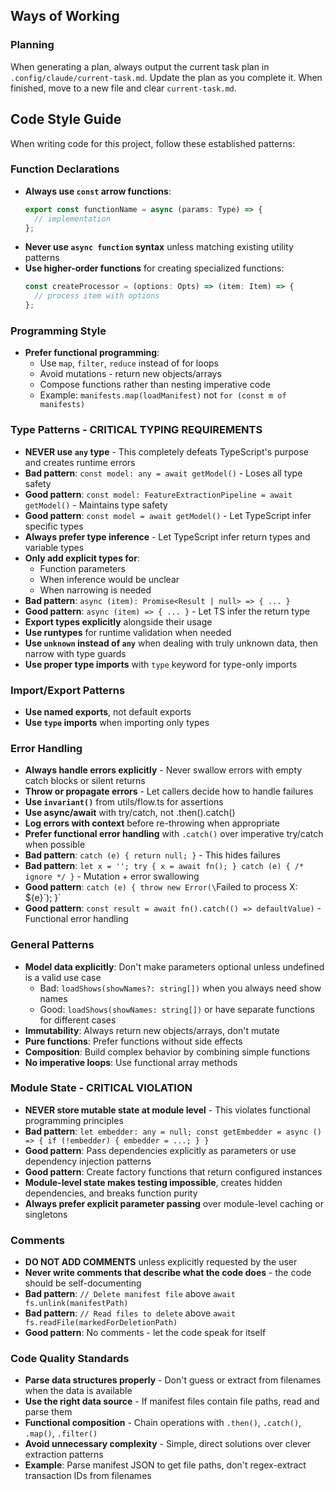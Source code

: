 ## Ways of Working

### Planning
When generating a plan, always output the current
task plan in `.config/claude/current-task.md`.
Update the plan as you complete it. When finished, move to a new file
and clear `current-task.md`.

## Code Style Guide

When writing code for this project, follow these established patterns:

### Function Declarations
- **Always use `const` arrow functions**:
  ```typescript
  export const functionName = async (params: Type) => {
    // implementation
  };
  ```
- **Never use `async function` syntax** unless matching existing utility patterns
- **Use higher-order functions** for creating specialized functions:
  ```typescript
  const createProcessor = (options: Opts) => (item: Item) => {
    // process item with options
  };
  ```

### Programming Style
- **Prefer functional programming**:
    - Use `map`, `filter`, `reduce` instead of for loops
    - Avoid mutations - return new objects/arrays
    - Compose functions rather than nesting imperative code
    - Example: `manifests.map(loadManifest)` not `for (const m of manifests)`

### Type Patterns - CRITICAL TYPING REQUIREMENTS
- **NEVER use `any` type** - This completely defeats TypeScript's purpose and creates runtime errors
- **Bad pattern**: `const model: any = await getModel()` - Loses all type safety
- **Good pattern**: `const model: FeatureExtractionPipeline = await getModel()` - Maintains type safety
- **Good pattern**: `const model = await getModel()` - Let TypeScript infer specific types
- **Always prefer type inference** - Let TypeScript infer return types and variable types
- **Only add explicit types for**:
    - Function parameters
    - When inference would be unclear
    - When narrowing is needed
- **Bad pattern**: `async (item): Promise<Result | null> => { ... }`
- **Good pattern**: `async (item) => { ... }` - Let TS infer the return type
- **Export types explicitly** alongside their usage
- **Use runtypes** for runtime validation when needed
- **Use `unknown` instead of `any`** when dealing with truly unknown data, then narrow with type guards
- **Use proper type imports** with `type` keyword for type-only imports

### Import/Export Patterns
- **Use named exports**, not default exports
- **Use `type` imports** when importing only types

### Error Handling
- **Always handle errors explicitly** - Never swallow errors with empty catch blocks or silent returns
- **Throw or propagate errors** - Let callers decide how to handle failures
- **Use `invariant()`** from utils/flow.ts for assertions
- **Use async/await** with try/catch, not .then().catch()
- **Log errors with context** before re-throwing when appropriate
- **Prefer functional error handling** with `.catch()` over imperative try/catch when possible
- **Bad pattern**: `catch (e) { return null; }` - This hides failures
- **Bad pattern**: `let x = ''; try { x = await fn(); } catch (e) { /* ignore */ }` - Mutation + error swallowing
- **Good pattern**: `catch (e) { throw new Error(\`Failed to process X: ${e}\`); }`
- **Good pattern**: `const result = await fn().catch(() => defaultValue)` - Functional error handling

### General Patterns
- **Model data explicitly**: Don't make parameters optional unless undefined is a valid use case
    - Bad: `loadShows(showNames?: string[])` when you always need show names
    - Good: `loadShows(showNames: string[])` or have separate functions for different cases
- **Immutability**: Always return new objects/arrays, don't mutate
- **Pure functions**: Prefer functions without side effects
- **Composition**: Build complex behavior by combining simple functions
- **No imperative loops**: Use functional array methods

### Module State - CRITICAL VIOLATION
- **NEVER store mutable state at module level** - This violates functional programming principles
- **Bad pattern**: `let embedder: any = null; const getEmbedder = async () => { if (!embedder) { embedder = ...; } }`
- **Good pattern**: Pass dependencies explicitly as parameters or use dependency injection patterns
- **Good pattern**: Create factory functions that return configured instances
- **Module-level state makes testing impossible**, creates hidden dependencies, and breaks function purity
- **Always prefer explicit parameter passing** over module-level caching or singletons

### Comments
- **DO NOT ADD COMMENTS** unless explicitly requested by the user
- **Never write comments that describe what the code does** - the code should be self-documenting
- **Bad pattern**: `// Delete manifest file` above `await fs.unlink(manifestPath)`
- **Bad pattern**: `// Read files to delete` above `await fs.readFile(markedForDeletionPath)`
- **Good pattern**: No comments - let the code speak for itself

### Code Quality Standards
- **Parse data structures properly** - Don't guess or extract from filenames when the data is available
- **Use the right data source** - If manifest files contain file paths, read and parse them
- **Functional composition** - Chain operations with `.then()`, `.catch()`, `.map()`, `.filter()`
- **Avoid unnecessary complexity** - Simple, direct solutions over clever extraction patterns
- **Example**: Parse manifest JSON to get file paths, don't regex-extract transaction IDs from filenames